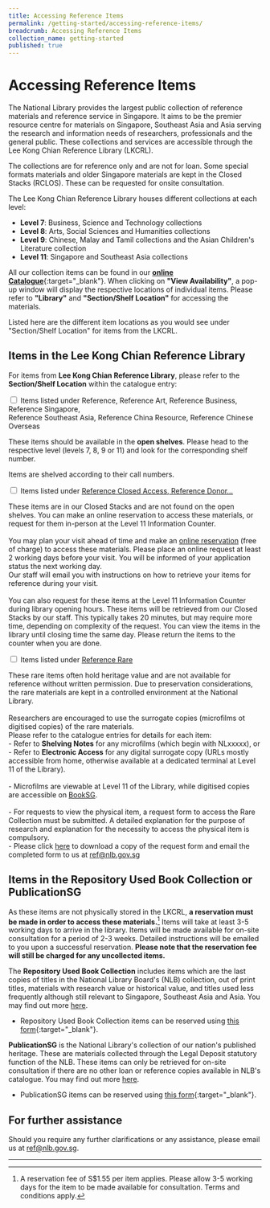 ```yaml
---
title: Accessing Reference Items
permalink: /getting-started/accessing-reference-items/
breadcrumb: Accessing Reference Items
collection_name: getting-started
published: true
---
```


# **Accessing Reference Items**

The National Library provides the largest public collection of reference materials and reference service in Singapore. It aims to be the premier resource centre for materials on Singapore, Southeast Asia and Asia serving the research and information needs of researchers, professionals and the general public. These collections and services are accessible through the Lee Kong Chian Reference Library (LKCRL).

The collections are for reference only and are not for loan. Some special formats materials and older Singapore materials are kept in the Closed Stacks (RCLOS). These can be requested for onsite consultation.

The Lee Kong Chian Reference Library houses different collections at each level:

- **Level 7**: Business, Science and Technology collections
- **Level 8**: Arts, Social Sciences and Humanities collections
- **Level 9**: Chinese, Malay and Tamil collections and the Asian Children's Literature collection
- **Level 11**: Singapore and Southeast Asia collections

All our collection items can be found in our [**online Catalogue**](https://catalogue.nlb.gov.sg){:target="_blank"}. When clicking on **"View Availability"**, a pop-up window will display the respective locations of individual items. Please refer to **"Library"** and **"Section/Shelf Location"** for accessing the materials.

Listed here are the different item locations as you would see under "Section/Shelf Location" for items from the LKCRL.

## Items in the Lee Kong Chian Reference Library

For items from **Lee Kong Chian Reference Library**, please refer to the **Section/Shelf Location** within the catalogue entry:

<div class="new-accordion"><!--accordion--> 
    <input type="checkbox" id="acc1">
       <label for="acc1">Items listed under <ui>Reference, Reference Art, Reference Business, Reference Singapore,<br>Reference Southeast Asia, Reference China Resource, Reference Chinese Overseas</ui></label>
       <div class="new-accordion-content">
        <p>These items should be available in the <b>open shelves</b>. Please head to the respective level (levels 7, 8, 9 or 11) and look for the corresponding shelf number.</p>
        <p>Items are shelved according to their call numbers.</p>
       </div>
    <input type="checkbox" id="acc2">
       <label for="acc2">Items listed under <u>Reference Closed Access, Reference Donor...</u></label>
       <div class="new-accordion-content">
        <p>These items are in our Closed Stacks and are not found on the open shelves. You can make an online reservation to access these materials, or request for them in-person at the Level 11 Information Counter.<br><br>You may plan your visit ahead of time and make an <a href="https://go.gov.sg/nlb-reserverclos-refnlbwebsite">online reservation</a> (free of charge) to access these materials. Please place an online request at least 2 working days before your visit. You will be informed of your application status the next working day.<br>Our staff will email you with instructions on how to retrieve your items for reference during your visit.<br><br>You can also request for these items at the Level 11 Information Counter during library opening hours. These items will be retrieved from our Closed Stacks by our staff. This typically takes 20 minutes, but may require more time, depending on complexity of the request. You can view the items in the library until closing time the same day. Please return the items to the counter when you are done.</p>
       </div>
    <input type="checkbox" id="acc3">
       <label for="acc3">Items listed under <u>Reference Rare</u></label>
       <div class="new-accordion-content">
        <p>These rare items often hold heritage value and are not available for reference without written permission. Due to preservation considerations, the rare materials are kept in a controlled environment at the National Library.<br><br>
        Researchers are encouraged to use the surrogate copies (microfilms ot digitised copies) of the rare materials.<br>
        Please refer to the catalogue entries for details for each item:<br>
        - Refer to <b>Shelving Notes</b> for any microfilms (which begin with NLxxxxx), or<br>
        - Refer to <b>Electronic Access</b> for any digital surrogate copy (URLs mostly accessible from home, otherwise available at a dedicated terminal at Level 11 of the Library).<br><br>
        - Microfilms are viewable at Level 11 of the Library, while digitised copies are accessible on <a href="https://eresources.nlb.gov.sg/printheritage">BookSG</a>.<br><br>
        - For requests to view the physical item, a request form to access the Rare Collection must be submitted. A detailed explanation for the purpose of research and explanation for the necessity to access the physical item is compulsory.<br>
        - Please click <a href="https://www.nlb.gov.sg/Portals/0/Docs/Research/Collections/Form_RequestforRareMaterials(20-01-20)_fillable.pdf">here</a> to download a copy of the request form and email the completed form to us at <a href="mailto:ref@nlb.gov.sg">ref@nlb.gov.sg</a></p>
       </div>
</div><!--close accordion-->


## Items in the Repository Used Book Collection or PublicationSG

As these items are not physically stored in the LKCRL, **a reservation must be made in order to access these materials.**[^1] Items will take at least 3-5 working days to arrive in the library. Items will be made available for on-site consultation for a period of 2-3 weeks. Detailed instructions will be emailed to you upon a successful reservation. **Please note that the reservation fee will still be charged for any uncollected items.**

The **Repository Used Book Collection** includes items which are the last copies of titles in the National Library Board's (NLB) collection, out of print titles, materials with research value or historical value, and titles used less frequently although still relevant to Singapore, Southeast Asia and Asia. You may find out more [here](https://www.nlb.gov.sg/SearchDiscover/Services/ResearchServices/RepositoryUsedBookCollection.aspx).

- Repository Used Book Collection items can be reserved using [this form](https://go.gov.sg/nlb-rur-form){:target="_blank"}.

**PublicationSG** is the National Library's collection of our nation's published heritage. These are materials collected through the Legal Deposit statutory function of the NLB. These items can only be retrieved for on-site consultation if there are no other loan or reference copies available in NLB's catalogue. You may find out more [here](https://www.nlb.gov.sg/SearchDiscover/Services/ResearchServices/PublicationSG.aspx).

- PublicationSG items can be reserved using [this form](https://go.gov.sg/nlb-pubsg-form){:target="_blank"}.

## For further assistance

Should you require any further clarifications or any assistance, please email us at [ref@nlb.gov.sg](mailto:ref@nlb.gov.sg).

-----

[^1]: A reservation fee of S$1.55 per item applies. Please allow 3-5 working days for the item to be made available for consultation. Terms and conditions apply. 

